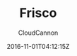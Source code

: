 ---
title: "Frisco"
github: https://github.com/CloudCannon/frisco-jekyll-template
demo: https://brave-submarine.cloudvent.net/
author: CloudCannon

ssg:
  - Jekyll
cms:
  - No Cms
date: 2016-11-01T04:12:15Z
github_branch: master
description: ":iphone: App marketing template for Jekyll"
---